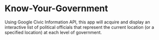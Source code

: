 # Know-Your-Government
Using Google Civic Information API, this app will acquire and display an interactive list of political officials that represent the current location (or a specified location) at each level of government.
